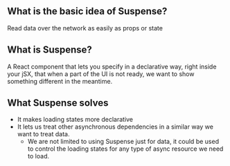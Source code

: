 ## What is the basic idea of Suspense?

Read data over the network as easily as props or state

## What is Suspense?

A React component that lets you specify in a declarative way, right inside your jSX, that when a part of the UI is not ready, we want to show something different in the meantime.

## What Suspense solves

- It makes loading states more declarative
- It lets us treat other asynchronous dependencies in a similar way we want to treat data.
  - We are not limited to using Suspense just for data, it could be used to control the loading states for any type of async resource we need to load.